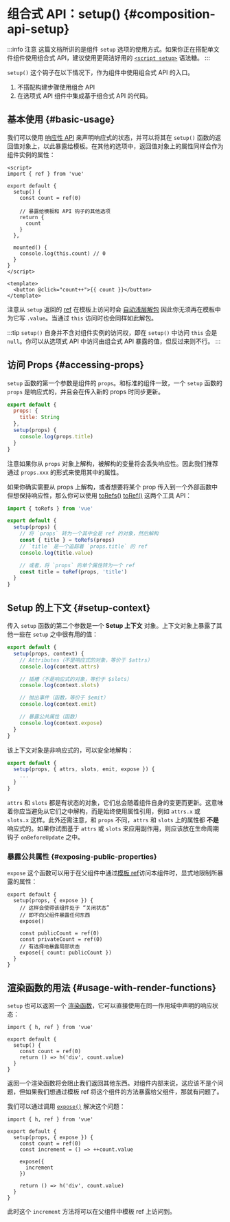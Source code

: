# 组合式 API：setup()  {#composition-api-setup}

:::info 注意
这篇文档所讲的是组件 `setup` 选项的使用方式。如果你正在搭配单文件组件使用组合式 API，建议使用更简洁好用的 [`<script setup>`](/api/sfc-script-setup.html) 语法糖。
:::

`setup()` 这个钩子在以下情况下，作为组件中使用组合式 API 的入口。

1. 不搭配构建步骤使用组合 API
2. 在选项式 API 组件中集成基于组合式 API 的代码。

## 基本使用 {#basic-usage}

我们可以使用 [响应性 API](./reactivity-core.html) 来声明响应式的状态，并可以将其在 `setup()` 函数的返回值对象上，以此暴露给模板。在其他的选项中，返回值对象上的属性同样会作为组件实例的属性：<!-- 译者注：（原文问题）这里是否使用选项和是否在组件实例上可用并没有因果关系 -->

```vue
<script>
import { ref } from 'vue'

export default {
  setup() {
    const count = ref(0)

    // 暴露给模板和 API 钩子的其他选项
    return {
      count
    }
  },

  mounted() {
    console.log(this.count) // 0
  }
}
</script>

<template>
  <button @click="count++">{{ count }}</button>
</template>
```

注意从 `setup` 返回的 [ref](/api/reactivity-core.html#ref) 在模板上访问时会 [自动浅层解包](/guide/essentials/reactivity-fundamentals.html#ref-unwrapping-in-templates) 因此你无须再在模板中为它写 `.value`。当通过 `this` 访问时也会同样如此解包。

:::tip
`setup()` 自身并不含对组件实例的访问权，即在 `setup()` 中访问 `this` 会是 `null`。你可以从选项式 API 中访问由组合式 API 暴露的值，但反过来则不行。
:::

## 访问 Props  {#accessing-props}

`setup` 函数的第一个参数是组件的 `props`。和标准的组件一致，一个 `setup` 函数的 `props` 是响应式的，并且会在传入新的 props 时同步更新。

```js
export default {
  props: {
    title: String
  },
  setup(props) {
    console.log(props.title)
  }
}
```

注意如果你从 `props` 对象上解构，被解构的变量将会丢失响应性。因此我们推荐通过 `props.xxx` 的形式来使用其中的属性。

如果你确实需要从 props 上解构，或者想要将某个 prop 传入到一个外部函数中但想保持响应性，那么你可以使用 [toRefs()](./reactivity-utilities.html#torefs) [toRef()](/api/reactivity-utilities.html#toref) 这两个工具 API：

```js
import { toRefs } from 'vue'

export default {
  setup(props) {
    // 将 `props` 转为一个其中全是 ref 的对象，然后解构
    const { title } = toRefs(props)
    // `title` 是一个追踪着 `props.title` 的 ref
    console.log(title.value)

    // 或者，将 `props` 的单个属性转为一个 ref
    const title = toRef(props, 'title')
  }
}
```

## Setup 的上下文 {#setup-context}

传入 `setup` 函数的第二个参数是一个 **Setup 上下文** 对象。上下文对象上暴露了其他一些在 `setup` 之中很有用的值：

```js
export default {
  setup(props, context) {
    // Attributes（不是响应式的对象，等价于 $attrs）
    console.log(context.attrs)

    // 插槽（不是响应式的对象，等价于 $slots）
    console.log(context.slots)

    // 抛出事件（函数，等价于 $emit）
    console.log(context.emit)

    // 暴露公共属性（函数）
    console.log(context.expose)
  }
}
```

该上下文对象是非响应式的，可以安全地解构：

```js
export default {
  setup(props, { attrs, slots, emit, expose }) {
    ...
  }
}
```

`attrs` 和 `slots` 都是有状态的对象，它们总会随着组件自身的变更而更新。这意味着你应当避免从它们之中解构，而是始终使用属性引用，例如 `attrs.x` 或 `slots.x` 这样。此外还需注意，和 `props` 不同，`attrs` 和 `slots` 上的属性都 **不是** 响应式的。如果你试图基于 `attrs` 或 `slots` 来应用副作用，则应该放在生命周期钩子 `onBeforeUpdate` 之中。

### 暴露公共属性 {#exposing-public-properties}

`expose` 这个函数可以用于在父组件中通过[模板 ref](/guide/essentials/template-refs.html#ref-on-component)访问本组件时，显式地限制所暴露的属性：

```js{5,10}
export default {
  setup(props, { expose }) {
    // 这样会使得该组件处于 “关闭状态”
    // 即不向父组件暴露任何东西
    expose()

    const publicCount = ref(0)
    const privateCount = ref(0)
    // 有选择地暴露局部状态
    expose({ count: publicCount })
  }
}
```

## 渲染函数的用法 {#usage-with-render-functions}

`setup` 也可以返回一个 [渲染函数](/guide/extras/render-function.html)，它可以直接使用在同一作用域中声明的响应状态：

```js{6}
import { h, ref } from 'vue'

export default {
  setup() {
    const count = ref(0)
    return () => h('div', count.value)
  }
}
```

返回一个渲染函数将会阻止我们返回其他东西。对组件内部来说，这应该不是个问题，但如果我们想通过模板 ref 将这个组件的方法暴露给父组件，那就有问题了。

我们可以通过调用 [`expose()`](#exposing-public-properties) 解决这个问题：

```js{8-10}
import { h, ref } from 'vue'

export default {
  setup(props, { expose }) {
    const count = ref(0)
    const increment = () => ++count.value

    expose({
      increment
    })

    return () => h('div', count.value)
  }
}
```

此时这个 `increment` 方法将可以在父组件中模板 ref 上访问到。
